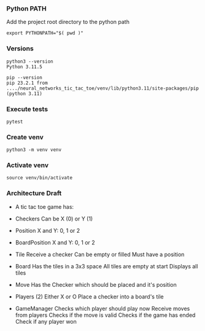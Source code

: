 ### Python PATH

Add the project root directory to the python path

```
export PYTHONPATH="$( pwd )"
```

### Versions

```
python3 --version
Python 3.11.5
```

```
pip --version
pip 23.2.1 from ..../neural_networks_tic_tac_toe/venv/lib/python3.11/site-packages/pip (python 3.11)
```

### Execute tests

```
pytest
```

### Create venv

```
python3 -m venv venv
```

### Activate venv

```
source venv/bin/activate
```

### Architecture Draft

- A tic tac toe game has:

- Checkers
  Can be X (0) or Y (1)

- Position
  X and Y: 0, 1 or 2

- BoardPosition
  X and Y: 0, 1 or 2

- Tile
  Receive a checker
  Can be empty or filled
  Must have a position

- Board
  Has the tiles in a 3x3 space
  All tiles are empty at start
  Displays all tiles

- Move
  Has the Checker which should be placed and it's position

- Players (2)
  Either X or O
  Place a checker into a board's tile

- GameManager
  Checks which player should play now
  Receive moves from players
  Checks if the move is valid
  Checks if the game has ended
  Check if any player won

